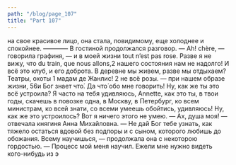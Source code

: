 ```yaml
---
path: "/blog/page_107"
title: "Part 107"
---
```


 на свое красивое лицо, она стала, повидимому, еще холоднее и спокойнее.
————
В гостиной продолжался разговор.
— Аh! chère, — говорила графиня, — и в моей жизни tout n’est pas rose. Разве я не вижу, что du train, que nous allons,2 нашего состояния нам не надолго! И всё это клуб, и его доброта. В деревне мы живем, разве мы отдыхаем? Театры, охоты 1 мадам де Жанлис!
2 не всё розы. — при нашем образе жизни,
56и Бог знает что́. Да что́ обо мне говорить! Ну, как же ты это всё устроила? Я часто на тебя удивляюсь, Annette, как это ты, в твои годы, скачешь в повозке одна, в Москву, в Петербург, ко всем министрам, ко всей знати, со всеми умеешь обойтись, удивляюсь! Ну, как же это устроилось? Вот я ничего этого не умею.
— Ах, душа моя! — отвечала княгиня Анна Михайловна. — Не дай Бог тебе узнать, как тяжело остаться вдовой без подпоры и с сыном, которого любишь до обожания. Всему научишься, — продолжала она с некоторою гордостью. — Процесс мой меня научил. Ежели мне нужно видеть кого-нибудь из э
